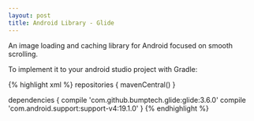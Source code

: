 ```yaml
---
layout: post
title: Android Library - Glide
---
```


<!-- links -->
[github]: https://github.com/bumptech/glide

An image loading and caching library for Android focused on smooth scrolling.

To implement it to your android studio project with Gradle:


{% highlight xml %}
repositories {
  mavenCentral()
}

dependencies {
    compile 'com.github.bumptech.glide:glide:3.6.0'
    compile 'com.android.support:support-v4:19.1.0'
}
{% endhighlight %}